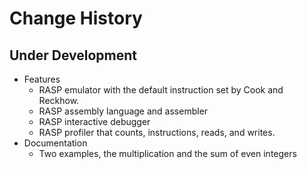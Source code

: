 # Change History


## Under Development

- Features
  - RASP emulator with the default instruction set by Cook and Reckhow.
  - RASP assembly language and assembler
  - RASP interactive debugger
  - RASP profiler that counts, instructions, reads, and writes.
- Documentation
  - Two examples, the multiplication and the sum of even integers
